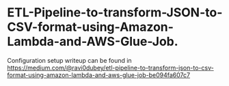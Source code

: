 # ETL-Pipeline-to-transform-JSON-to-CSV-format-using-Amazon-Lambda-and-AWS-Glue-Job.

Configuration setup writeup can be found in 
https://medium.com/@ravi0dubey/etl-pipeline-to-transform-json-to-csv-format-using-amazon-lambda-and-aws-glue-job-be094fa607c7
